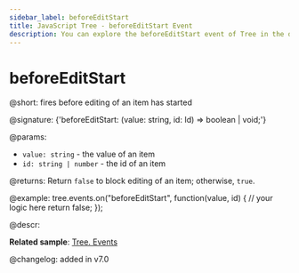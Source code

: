 ```yaml
---
sidebar_label: beforeEditStart
title: JavaScript Tree - beforeEditStart Event 
description: You can explore the beforeEditStart event of Tree in the documentation of the DHTMLX JavaScript UI library. Browse developer guides and API reference, try out code examples and live demos, and download a free 30-day evaluation version of DHTMLX Suite 7.
---
```


# beforeEditStart

@short: fires before editing of an item has started

@signature: {'beforeEditStart: (value: string, id: Id) => boolean | void;'}

@params:
- `value: string` - the value of an item
- `id: string | number` - the id of an item

@returns:
Return `false` to block editing of an item; otherwise, `true`.

@example:
tree.events.on("beforeEditStart", function(value, id) {
    // your logic here
    return false;
});

@descr:

**Related sample**: [Tree. Events](https://snippet.dhtmlx.com/vux1ye9g)

@changelog: added in v7.0
